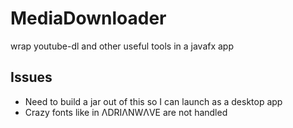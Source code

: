 # MediaDownloader
wrap youtube-dl and other useful tools in a javafx app

## Issues
- Need to build a jar out of this so I can launch as a desktop app
- Crazy fonts like in ΛDRIΛNWΛVE are not handled
